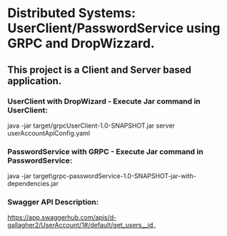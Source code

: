 # Distributed Systems: UserClient/PasswordService using GRPC and DropWizzard.

## This project is a Client and Server based application. 

### UserClient with DropWizard - Execute Jar command in UserClient:

java -jar target/grpcUserClient-1.0-SNAPSHOT.jar server userAccountApiConfig.yaml

### PasswordService with GRPC - Execute Jar command in PasswordService:

java -jar target\grpc-passwordService-1.0-SNAPSHOT-jar-with-dependencies.jar

### Swagger API Description:
https://app.swaggerhub.com/apis/d-gallagher2/UserAccount/1#/default/get_users__id_
